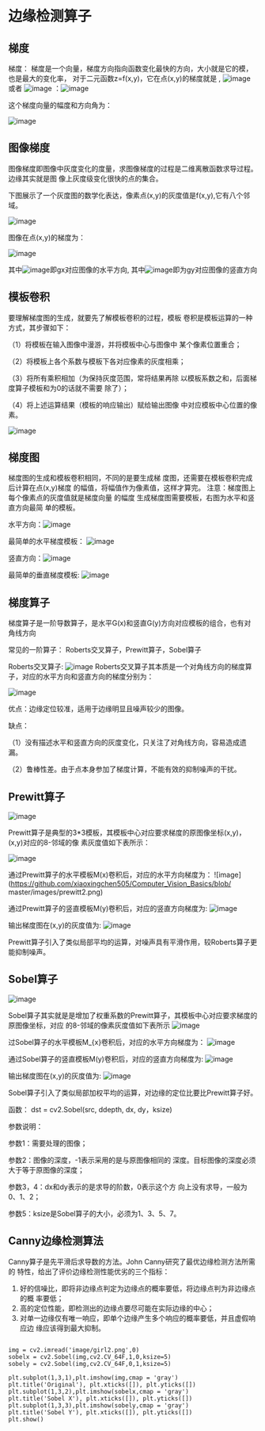 # 边缘检测算子

## 梯度

梯度： 梯度是一个向量，梯度方向指向函数变化最快的方向，大小就是它的模，也是最大的变化率， 对于二元函数z=f(x,y)，它在点(x,y)的梯度就是 , ![image](https://github.com/xiaoxingchen505/Computer_Vision_Basics/blob/master/images/grad1.png)
    或者 ![image](https://github.com/xiaoxingchen505/Computer_Vision_Basics/blob/master/images/grad2.png)
：![image](https://github.com/xiaoxingchen505/Computer_Vision_Basics/blob/master/images/grad3.png)


这个梯度向量的幅度和方向角为：

![image](https://github.com/xiaoxingchen505/Computer_Vision_Basics/blob/master/images/grad4.png)


## 图像梯度

图像梯度即图像中灰度变化的度量，求图像梯度的过程是二维离散函数求导过程。边缘其实就是图 像上灰度级变化很快的点的集合。

下图展示了一个灰度图的数学化表达，像素点(x,y)的灰度值是f(x,y),它有八个邻域。

![image](https://github.com/xiaoxingchen505/Computer_Vision_Basics/blob/master/images/imggrad.png)

图像在点(x,y)的梯度为：

![image](https://github.com/xiaoxingchen505/Computer_Vision_Basics/blob/master/images/imggrad1.png)

其中![image](https://github.com/xiaoxingchen505/Computer_Vision_Basics/blob/master/images/imggrad2.png)即gx对应图像的水平方向, 其中![image](https://github.com/xiaoxingchen505/Computer_Vision_Basics/blob/master/images/imggrad3.png)即为gy对应图像的竖直方向



## 模板卷积


要理解梯度图的生成，就要先了解模板卷积的过程，模板 卷积是模板运算的一种方式，其步骤如下： 

（1）将模板在输入图像中漫游，并将模板中心与图像中 某个像素位置重合； 

（2）将模板上各个系数与模板下各对应像素的灰度相乘； 

（3）将所有乘积相加（为保持灰度范围，常将结果再除 以模板系数之和，后面梯度算子模板和为0的话就不需要 除了）； 

（4）将上述运算结果（模板的响应输出）赋给输出图像 中对应模板中心位置的像素。

![image](https://github.com/xiaoxingchen505/Computer_Vision_Basics/blob/master/images/conv.png)

## 梯度图

梯度图的生成和模板卷积相同，不同的是要生成梯 度图，还需要在模板卷积完成后计算在点(x,y)梯度 的幅值，将幅值作为像素值，这样才算完。 注意：梯度图上每个像素点的灰度值就是梯度向量 的幅度 生成梯度图需要模板，右图为水平和竖直方向最简 单的模板。 

水平方向：![image](https://github.com/xiaoxingchen505/Computer_Vision_Basics/blob/master/images/gradhori.png)

最简单的水平梯度模板：
![image](https://github.com/xiaoxingchen505/Computer_Vision_Basics/blob/master/images/gradhori1.png)

竖直方向：![image](https://github.com/xiaoxingchen505/Computer_Vision_Basics/blob/master/images/gradvert.png)

最简单的垂直梯度模板:
![image](https://github.com/xiaoxingchen505/Computer_Vision_Basics/blob/master/images/gradvert1.png)


## 梯度算子
梯度算子是一阶导数算子，是水平G(x)和竖直G(y)方向对应模板的组合，也有对角线方向


常见的一阶算子： Roberts交叉算子，Prewitt算子，Sobel算子


Roberts交叉算子:
![image](https://github.com/xiaoxingchen505/Computer_Vision_Basics/blob/master/images/robert.png)
Roberts交叉算子其本质是一个对角线方向的梯度算子，对应的水平方向和竖直方向的梯度分别为：

![image](https://github.com/xiaoxingchen505/Computer_Vision_Basics/blob/master/images/robert1.png)

优点：边缘定位较准，适用于边缘明显且噪声较少的图像。 

缺点： 

（1）没有描述水平和竖直方向的灰度变化，只关注了对角线方向，容易造成遗漏。 

（2）鲁棒性差。由于点本身参加了梯度计算，不能有效的抑制噪声的干扰。


## Prewitt算子
![image](https://github.com/xiaoxingchen505/Computer_Vision_Basics/blob/master/images/prewitt.png)

Prewitt算子是典型的3*3模板，其模板中心对应要求梯度的原图像坐标(x,y)，(x,y)对应的8-邻域的像 素灰度值如下表所示：

![image](https://github.com/xiaoxingchen505/Computer_Vision_Basics/blob/master/images/prewitt1.png)

通过Prewitt算子的水平模板M(x)卷积后，对应的水平方向梯度为：
![image](https://github.com/xiaoxingchen505/Computer_Vision_Basics/blob/
master/images/prewitt2.png)

通过Prewitt算子的竖直模板M(y)卷积后，对应的竖直方向梯度为:
![image](https://github.com/xiaoxingchen505/Computer_Vision_Basics/blob/master/images/prewitt3.png)

输出梯度图在(x,y)的灰度值为:
![image](https://github.com/xiaoxingchen505/Computer_Vision_Basics/blob/master/images/prewitt4.png)

Prewitt算子引入了类似局部平均的运算，对噪声具有平滑作用，较Roberts算子更能抑制噪声。

## Sobel算子
![image](https://github.com/xiaoxingchen505/Computer_Vision_Basics/blob/master/images/sober.png)

Sobel算子其实就是是增加了权重系数的Prewitt算子，其模板中心对应要求梯度的原图像坐标，对应 的8-邻域的像素灰度值如下表所示
![image](https://github.com/xiaoxingchen505/Computer_Vision_Basics/blob/master/images/sober1.png)

过Sobel算子的水平模板M_{x}卷积后，对应的水平方向梯度为：
![image](https://github.com/xiaoxingchen505/Computer_Vision_Basics/blob/master/images/sober2.png)

通过Sobel算子的竖直模板M(y)卷积后，对应的竖直方向梯度为:
![image](https://github.com/xiaoxingchen505/Computer_Vision_Basics/blob/master/images/sober3.png)

输出梯度图在(x,y)的灰度值为:
![image](https://github.com/xiaoxingchen505/Computer_Vision_Basics/blob/master/images/sober4.png)

Sobel算子引入了类似局部加权平均的运算，对边缘的定位比要比Prewitt算子好。


函数： dst = cv2.Sobel(src, ddepth, dx, dy，ksize) 

参数说明： 

参数1：需要处理的图像； 

参数2：图像的深度，-1表示采用的是与原图像相同的 深度。目标图像的深度必须大于等于原图像的深度； 

参数3，4：dx和dy表示的是求导的阶数，0表示这个方 向上没有求导，一般为0、1、2； 

参数5：ksize是Sobel算子的大小，必须为1、3、5、7。


## Canny边缘检测算法

Canny算子是先平滑后求导数的方法。John Canny研究了最优边缘检测方法所需的
特性，给出了评价边缘检测性能优劣的三个指标：

1. 好的信噪比，即将非边缘点判定为边缘点的概率要低，将边缘点判为非边缘点的概
率要低；
2. 高的定位性能，即检测出的边缘点要尽可能在实际边缘的中心；
3. 对单一边缘仅有唯一响应，即单个边缘产生多个响应的概率要低，并且虚假响应边
缘应该得到最大抑制。

<pre>
<code>
img = cv2.imread('image/girl2.png',0)
sobelx = cv2.Sobel(img,cv2.CV_64F,1,0,ksize=5)
sobely = cv2.Sobel(img,cv2.CV_64F,0,1,ksize=5)

plt.subplot(1,3,1),plt.imshow(img,cmap = 'gray')
plt.title('Original'), plt.xticks([]), plt.yticks([])
plt.subplot(1,3,2),plt.imshow(sobelx,cmap = 'gray')
plt.title('Sobel X'), plt.xticks([]), plt.yticks([])
plt.subplot(1,3,3),plt.imshow(sobely,cmap = 'gray')
plt.title('Sobel Y'), plt.xticks([]), plt.yticks([])
plt.show()

</code>
</pre>